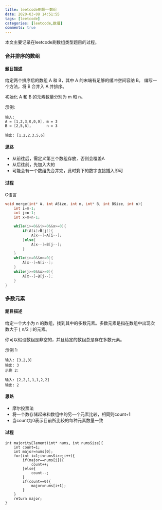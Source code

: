 ```yaml
---
title: leetcode刷题——数组
date: 2020-03-08 14:51:55
tags: [leetcode]
categories: [leetcode,数组]
comments: true
---
```

本文主要记录在leetcode刷数组类型题目的过程。
<!--more-->
### 合并排序的数组
#### 题目描述
给定两个排序后的数组 A 和 B，其中 A 的末端有足够的缓冲空间容纳 B。 编写一个方法，将 B 合并入 A 并排序。

初始化 A 和 B 的元素数量分别为 m 和 n。

示例:
~~~
输入:
A = [1,2,3,0,0,0], m = 3
B = [2,5,6],       n = 3

输出: [1,2,2,3,5,6]
~~~
#### 思路
- 从前往后，需定义第三个数组存放，否则会覆盖A
- 从后往前，先加入大的
- 可能会有一个数组先合并完，此时剩下的数字直接插入即可
#### 过程
C语言
~~~c
void merge(int* A, int ASize, int m, int* B, int BSize, int n){
    int i=m-1;
    int j=n-1;
    int x=m+n-1;

    while(i>=0&&j>=0&&x>=0){
        if(A[i]>B[j]){
            A[x--]=A[i--];
        }else{
            A[x--]=B[j--];
        }
    }
    while(i>=0&&x>=0){
        A[x--]=A[i--];
    }
    while(j>=0&&x>=0){
        A[x--]=B[j--];
    }
}
~~~

### 多数元素
#### 题目描述
给定一个大小为 n 的数组，找到其中的多数元素。多数元素是指在数组中出现次数大于 ⌊ n/2 ⌋ 的元素。

你可以假设数组是非空的，并且给定的数组总是存在多数元素。

示例 1:
```
输入: [3,2,3]
输出: 3
示例 2:
```
```
输入: [2,2,1,1,1,2,2]
输出: 2
```
#### 思路
- 摩尔投票法
- 将一个数存储起来和数组中的另一个元素比较，相同则count+1
- 当count为0表示目前所比较的每种元素数量一致

#### 过程
```
int majorityElement(int* nums, int numsSize){
    int count=1;
    int major=nums[0];
    for(int i=1;i<numsSize;i++){
        if(major==nums[i]){
            count++;
        }else{
            count--;
        }
        if(count==0){
            major=nums[i+1];
        }
    }
    return major;
}
```





